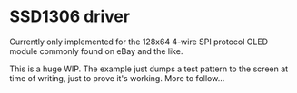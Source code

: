 # SSD1306 driver

Currently only implemented for the 128x64 4-wire SPI protocol OLED module commonly found on eBay and the like.

This is a huge WIP. The example just dumps a test pattern to the screen at time of writing, just to prove it's working. More to follow...